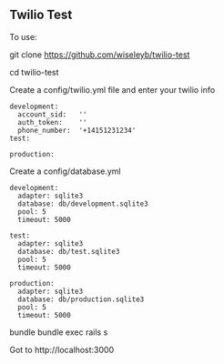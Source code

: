 ## Twilio Test

To use:

git clone https://github.com/wiseleyb/twilio-test

cd twilio-test

Create a config/twilio.yml file and enter your twilio info

```
development:
  account_sid:   ''
  auth_token:    ''
  phone_number:  '+14151231234'
test:

production:
```

Create a config/database.yml

```
development:
  adapter: sqlite3
  database: db/development.sqlite3
  pool: 5
  timeout: 5000

test:
  adapter: sqlite3
  database: db/test.sqlite3
  pool: 5
  timeout: 5000

production:
  adapter: sqlite3
  database: db/production.sqlite3
  pool: 5
  timeout: 5000
```

bundle
bundle exec rails s

Got to http://localhost:3000

